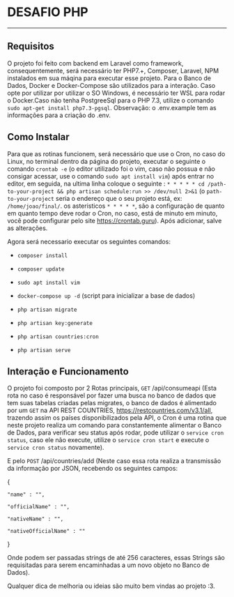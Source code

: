 <h1> DESAFIO PHP </h1>

<hr>
<h2> Requisitos </h2>

O projeto foi feito com backend em Laravel como framework, consequentemente, será necessário ter PHP7.+, Composer, Laravel, NPM instalados em sua máqina para executar esse projeto. Para o Banco de Dados, Docker e Docker-Compose são utilizados para a interação. Caso opte por utilizar por utilizar o SO Windows, é necessário ter WSL para rodar o Docker.Caso não tenha PostgreeSql para o PHP 7.3, utilize o comando `sudo apt-get install php7.3-pgsql`. Observação: o .env.example tem as informações para a criação do .env.

<h2> Como Instalar </h2>

Para que as rotinas funcionem, será necessário que use o Cron, no caso do Linux, no terminal dentro da página do projeto, executar o seguinte o comando `crontab -e` (o editor utilizado foi o vim, caso não possua e não consigar acessar, use o comando `sudo apt install vim`) após entrar no editor, em seguida, na ultima linha coloque o seguinte : `* * * * * cd /path-to-your-project && php artisan schedule:run >> /dev/null 2>&1` (o `path-to-your-project` seria o endereço que o seu projeto está, ex: `/home/joao/final/`. os asteristicos `* * * * *`, são a configuração de quanto em quanto tempo deve rodar o Cron, no caso, está de minuto em minuto, você pode configurar pelo site https://crontab.guru). Após adicionar, salve as alterações.

Agora será necessario executar os seguintes comandos: 

* `composer install`

* `composer update`

* `sudo apt install vim `

* `docker-compose up -d` (script para inicializar a base de dados)

* `php artisan migrate`

* `php artisan key:generate`

* `php artisan countries:cron`

* `php artisan serve`

<h2> Interação e Funcionamento </h2>

O projeto foi composto por 2 Rotas principais, `GET` /api/consumeapi (Esta rota no caso é responsável por fazer uma busca no banco de dados que tem suas tabelas criadas pelas migrates, o banco de dados é alimentado por um `GET` na API REST COUNTRIES, https://restcountries.com/v3.1/all, trazendo assim os países disponibilizados pela API, o Cron é uma rotina que neste projeto realiza um comando para constantemente alimentar o Banco de Dados, para verificar seu status após rodar, pode utilizar o `service cron status`, caso ele não execute, utilize o `service cron start` e execute o `service cron status` novamente). 

E pelo `POST` /api/countries/add (Neste caso essa rota realiza a transmissão da informação por JSON, recebendo os seguintes campos:

{
	
    "name" : "",
    
	"officialName" : "",
    
	"nativeName" : "",
    
	"nativeOfficialName" : ""	
    
}

Onde podem ser passadas strings de até 256 caracteres, essas Strings são requisitadas para serem encaminhadas a um novo objeto no Banco de Dados).

Qualquer dica de melhoria ou ideias são muito bem vindas ao projeto :3.
